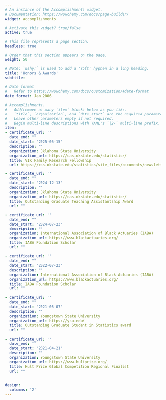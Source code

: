 ```yaml
---
# An instance of the Accomplishments widget.
# Documentation: https://wowchemy.com/docs/page-builder/
widget: accomplishments

# Activate this widget? true/false
active: true

# This file represents a page section.
headless: true

# Order that this section appears on the page.
weight: 50

# Note: `&shy;` is used to add a 'soft' hyphen in a long heading.
title: 'Honors & Awards'
subtitle:

# Date format
#   Refer to https://wowchemy.com/docs/customization/#date-format
date_format: Jan 2006

# Accomplishments.
#   Add/remove as many `item` blocks below as you like.
#   `title`, `organization`, and `date_start` are the required parameters.
#   Leave other parameters empty if not required.
#   Begin multi-line descriptions with YAML's `|2-` multi-line prefix.
item:
- certificate_url: ''
  date_end: ""
  date_start: "2025-05-15"
  description: ""
  organization: Oklahoma State University
  organization_url: https://cas.okstate.edu/statistics/
  title: VIK Family Research Fellowship
  url: https://cas.okstate.edu/statistics/site_files/documents/newsletters/stat_newsletter2018.pdf

- certificate_url: ''
  date_end: ""
  date_start: "2024-12-13"
  description: ""
  organization: Oklahoma State University
  organization_url: https://cas.okstate.edu/statistics/
  title: Outstanding Graduate Teaching Assistantship Award
  url: ""

- certificate_url: ''
  date_end: ""
  date_start: "2024-07-23"
  description: ""
  organization: International Association of Black Actuaries (IABA)
  organization_url: https://www.blackactuaries.org/
  title: IABA Foundation Scholar
  url: ""

- certificate_url: ''
  date_end: ""
  date_start: "2022-07-23"
  description: ""
  organization: International Association of Black Actuaries (IABA)
  organization_url: https://www.blackactuaries.org/
  title: IABA Foundation Scholar
  url: ""
  
- certificate_url: ''
  date_end: ""
  date_start: "2021-05-07"
  description: ""
  organization: Youngstown State University
  organization_url: https://ysu.edu/
  title: Outstanding Graduate Student in Statistics award
  url: ""
  
- certificate_url: ''
  date_end: ""
  date_start: "2021-04-21"
  description: ""
  organization: Youngstown State University
  organization_url: https://www.hultprize.org/
  title: Hult Prize Global Competition Regional Finalist
  url: ""
  

design:
  columns: '2' 
---
```

